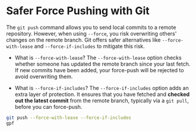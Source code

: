 # Safer Force Pushing with Git

The `git push` command allows you to send local commits to a remote repository. However, when using `--force`, you risk overwriting others' changes on the remote branch. Git offers safer alternatives like `--force-with-lease` and `--force-if-includes` to mitigate this risk.

- What is `--force-with-lease`? The `--force-with-lease` option checks whether someone has updated the remote branch since your last fetch. If new commits have been added, your force-push will be rejected to avoid overwriting them.

- What is `--force-if-includes`? The `--force-if-includes` option adds an extra layer of protection. It ensures that you have fetched and **checked out the latest commit** from the remote branch, typically via a `git pull`, before you can force-push.

```bash
git push --force-with-lease --force-if-includes
gpf
